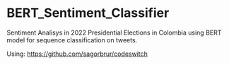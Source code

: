 # BERT_Sentiment_Classifier
Sentiment Analisys in 2022 Presidential Elections in Colombia using BERT model for sequence classification on tweets.

Using: https://github.com/sagorbrur/codeswitch
